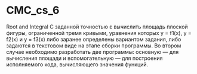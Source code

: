 # CMC_cs_6
Root and Integral
С заданной точностью ε вычислить площадь плоской фигуры, ограниченной тремя кривыми, уравнения
которых y = f1(x), y = f2(x) и y = f3(x) либо заранее определены вариантом задания, либо задаются в текстовом
виде на этапе сборки программы. Во втором случае необходимо разработать две программы: основную — для
вычисления площади и вспомогательную — для построения исполняемого кода, вычисляющего значения
функций.